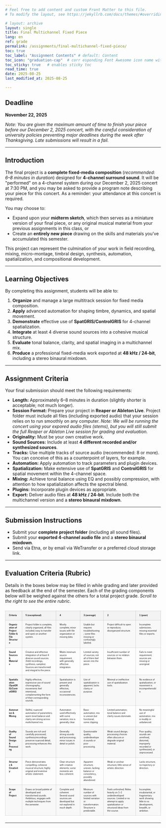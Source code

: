 ```yaml
---
# Feel free to add content and custom Front Matter to this file.
# To modify the layout, see https://jekyllrb.com/docs/themes/#overriding-theme-defaults

# layout: archive   
layout: single   
title: Final Multichannel Fixed Piece     
lang: en   
ref: grade  
permalink: /assignments/final-multichannel-fixed-piece/   
toc: true  
toc_label: "Assignment Contents" # default: Content
toc_icon: "graduation-cap"  # corr esponding Font Awesome icon name without the "fa" prefix
toc_sticky: true   # enables sticky toc  
read_time: true  
date: 2025-08-25  
last_modified_at: 2025-08-25    

---
```


## Deadline  
**November 22, 2025**  

_Note: You are given the maximum amount of time to finish your piece before our December 2, 2025 concert, with the careful consideration of university policies preventing major deadlines during the week after Thanksgiving. Late submissions will result in a fail._  

---

## Introduction  
The final project is a **complete fixed-media composition** (_recommended: 6–8 minutes in duration_) designed for **4-channel surround sound**. It will be "performed" on a 4-channel system during our December 2, 2025 concert at 7:30 PM, and you may be asked to provide a program note describing your piece for this concert. As a reminder: your attendance at this concert is required.   

You may choose to:  
- Expand upon your **midterm sketch**, which then serves as a miniature version of your final piece, or any original musical material from your previous assignments in this class, or  
- Create an **entirely new piece** drawing on the skills and materials you’ve accumulated this semester.  
    
This project can represent the culmination of your work in field recording, mixing, micro-montage, timbral design, synthesis, automation, spatialization, and compositional development.  

---

## Learning Objectives  
By completing this assignment, students will be able to:  
1. **Organize** and manage a large multitrack session for fixed media composition.  
2. **Apply** advanced automation for shaping timbre, dynamics, and spatial movement.  
3. **Demonstrate** effective use of **SpatGRIS/ControlGRIS** for 4-channel spatialization.  
4. **Integrate** at least 4 diverse sound sources into a cohesive musical structure.  
5. **Evaluate** tonal balance, clarity, and spatial imaging in a multichannel mix.  
6. **Produce** a professional fixed-media work exported at **48 kHz / 24-bit**, including a stereo binaural mixdown.  

---

## Assignment Criteria  
Your final submission should meet the following requirements:  

- **Length:** Approximately 6–8 minutes in duration (slightly shorter is acceptable; not much longer).  
- **Session Format:** Prepare your project in **Reaper or Ableton Live**. Project folder must include all files (including exported audio) that your session relies on to run smoothly on any computer. _Note: We will be running the concert using your expored audio files (stems), but you will still submit the full Reaper or Ableton Live session for grading and evaluation._   
- **Originality:** Must be your own creative work.  
- **Sound Sources:** Include at least **4 different recorded and/or synthesized sources**.  
- **Tracks:** Use multiple tracks of source audio (recommended: 8 or more). You can conceive of this as a counterpoint of layers, for example.  
- **Automation:** Apply automation to track parameters and plugin devices.  
- **Spatialization:** Make extensive use of **SpatGRIS** and **ControlGRIS** for spatial movement within the 4-channel space.  
- **Mixing:** Achieve tonal balance using EQ and possibly compression, with attention to how spatialization affects the spectral blend.  
- **Plugins:** Incorporate plugin devices as appropriate.  
- **Export:** Deliver audio files at **48 kHz / 24-bit**. Include both the multichannel version and a **stereo binaural mixdown**.  

---

## Submission Instructions  
- Submit your **complete project folder** (including all sound files).  
- Submit your **exported 4-channel audio file** and a **stereo binaural mixdown**.  
- Send via Etna, or by email via WeTransfer or a preferred cloud storage link.  

---     

## Evaluation Criteria (Rubric)     

Details in the boxes below may be filled in while grading and later provided as feedback at the end of the semester. Each of the grading components below will be weighed against the others for a total project grade. _Scroll to the right to see the entire rubric_.  
      
<!-- | Criteria | 5 (exceptional) | 4 | 3 (average) | 2 | 1 (poor) |
|----------|-----------|---|-------------|---|----------|
| **Organization of Project Folder & File Structure** | Project folder is complete, clearly organized, all files included; easy to transfer and open on another system. | Mostly complete; minor issues with file organization or missing data. | Usable but requires troubleshooting; some files missing or confusingly labeled. | Project difficult to open or reproduce; disorganized structure. | Incomplete submission; missing essential files or exports. |
| **Sound Sources & Materials** | Creative and effective integration of at least 4 diverse sound sources (field recordings, synthesis, samples). Sources are transformed and integral to the piece. | Meets minimum source requirement with generally effective integration. | Limited variety of sources; not all of them feel woven into the piece. | Insufficient number of sources or no relation beteen them. | Fails to meet requirement; sources are missing or unoriginal. |
| **Spatialization (SpatGRIS/ControlGRIS)** | Highly effective, expressive use of sound choreography; movements feel intentional, complimenting the form of their corresponding sounds. | Spatialization is present and generally effective; occasional inconsistencies. | Use of spatialization is apparent; lacks clarity or purpose. | Minimal or ineffective use of spatialization tools. | No evidence of spatialization, or movement is incomprehensible. |
| **Automation & Mixing** | Skillful, nuanced automation of parameters; warm tonal balance and clarity are strong across multimix. | Automation used effectively with some variation; mix is generally clear. | Basic automation; mix is uneven but functional, some clipping. | Limited automation; tonal balance and clarity issues dominate. | No meaningful use of automation; mix is muddy or unbalanced. |
| **Quality of Sound Design & Processing** | Sounds are rich and carefully processed; synthesis/recordings preserve nuanced detail; processing enhances this work. | Generally strong sounds and processing; minor issues in detail or polish. | Questionable quality;  underdeveloped sounds or poor processing. | Weak sound design; processing choices often obscure or degrade original material. | Poor quality; sounds are unrefined, distorted, improperly recorded or synthesized, or unprocessed. |
| **Structure & Creativity** | Piece demonstrates compelling, cohesive musical structure; highly original and inventive artistic statement. | Clear structure with creative elements; some moments are less coherent. | Apparent structure; uneven, lacking balance or consistency, possibly abandoned. | Weak or unclear structure; little sense of artistic direction. | Lacks structure, no trajectory or direction. |
| **Scope of Project** | Draws on broad palette of developed and transformed sounds. Ambitious, engages with multiple techniques from the semester. | Complete and coherent. Several sound sources are developed but not explored in much depth. | Minimum number of sources with limited variation or transformation. Structure is predictable. | Feels unfinished. Relies heavily on 1-2 underdeveloped sources. Limited or no attempt to apply spatialization or structural ideas from the course. | Incomplete, insubstantial, or fragmentary work showing little to no development, breadth, or ambition. | -->
    
<style>
  /* Wrap to enable horizontal scroll on small screens */
  .rubric-wrap {
    overflow-x: auto;
    margin: 1rem 0;
  }

  /* Base table styling */
  .rubric-table {
    width: 100%;
    border-collapse: collapse;
    font-size: 0.5em;            /* Adjust overall size here */
    line-height: 1.4;
    /* table-layout: fixed;         Keeps columns consistent */
  }

  /* Optional: tweak column widths (first column wider) */
  /* .rubric-table colgroup col:first-child { width: 22%; } */
  /* .rubric-table colgroup col:not(:first-child) { width: 15.6%; } */

  .rubric-table th,
  .rubric-table td {
    border: 1px solid rgba(0,0,0,0.15);
    padding: 0.6rem 0.7rem;
    vertical-align: top;
    text-align: left;
    white-space: normal;         /* Allow wrapping */
    word-break: break-word;      /* Prevent overflow */
  }

  .rubric-table thead th {
    background: rgba(0,0,0,0.04);
    font-weight: 700;
  }

  /* Zebra striping for readability */
  .rubric-table tbody tr:nth-child(odd) td {
    background: rgba(0,0,0,0.02);
  }

  /* Make bold criteria labels stand out without blowing up layout */
  .rubric-table tbody td:first-child strong {
    font-weight: 700;
  }

  /* If your theme uses very specific selectors, this helps win specificity */
  .page__content .rubric-wrap .rubric-table,
  .page__content .rubric-wrap .rubric-table th,
  .page__content .rubric-wrap .rubric-table td {
    font-size: inherit;
  }
</style>

<div class="rubric-wrap">
  <table class="rubric-table">
    <colgroup>
      <col />
      <col />
      <col />
      <col />
      <col />
      <col />
    </colgroup>
    <thead>
      <tr>
        <th>Criteria</th>
        <th>5 (exceptional)</th>
        <th>4</th>
        <th>3 (average)</th>
        <th>2</th>
        <th>1 (poor)</th>
      </tr>
    </thead>
    <tbody>
      <tr>
        <td><strong>Organization of Project Folder &amp; File Structure</strong></td>
        <td>Project folder is complete, clearly organized, all files included; easy to transfer and open on another system.</td>
        <td>Mostly complete; minor issues with file organization or missing data.</td>
        <td>Usable but requires troubleshooting; some files missing or confusingly labeled.</td>
        <td>Project difficult to open or reproduce; disorganized structure.</td>
        <td>Incomplete submission; missing essential files or exports.</td>
      </tr>
      <tr>
        <td><strong>Sound Sources &amp; Materials</strong></td>
        <td>Creative and effective integration of at least 4 diverse sound sources (field recordings, synthesis, samples). Sources are transformed and integral to the piece.</td>
        <td>Meets minimum source requirement with generally effective integration.</td>
        <td>Limited variety of sources; not all of them feel woven into the piece.</td>
        <td>Insufficient number of sources or no relation between them.</td>
        <td>Fails to meet requirement; sources are missing or unoriginal.</td>
      </tr>
      <tr>
        <td><strong>Spatialization (SpatGRIS/ControlGRIS)</strong></td>
        <td>Highly effective, expressive use of sound choreography; movements feel intentional, <em>complementing</em> the form of their corresponding sounds.</td>
        <td>Spatialization is present and generally effective; occasional inconsistencies.</td>
        <td>Use of spatialization is apparent; lacks clarity or purpose.</td>
        <td>Minimal or ineffective use of spatialization tools.</td>
        <td>No evidence of spatialization, or movement is incomprehensible.</td>
      </tr>
      <tr>
        <td><strong>Automation &amp; Mixing</strong></td>
        <td>Skillful, nuanced automation of parameters; warm tonal balance and clarity are strong across <em>multichannel mix</em>.</td>
        <td>Automation used effectively with some variation; mix is generally clear.</td>
        <td>Basic automation; mix is uneven but functional, some clipping.</td>
        <td>Limited automation; tonal balance and clarity issues dominate.</td>
        <td>No meaningful use of automation; mix is muddy or unbalanced.</td>
      </tr>
      <tr>
        <td><strong>Quality of Sound Design &amp; Processing</strong></td>
        <td>Sounds are rich and carefully processed; synthesis/recordings preserve nuanced detail; processing enhances this work.</td>
        <td>Generally strong sounds and processing; minor issues in detail or polish.</td>
        <td>Questionable quality; underdeveloped sounds or poor processing.</td>
        <td>Weak sound design; processing choices often obscure or degrade original material.</td>
        <td>Poor quality; sounds are unrefined, distorted, improperly recorded or synthesized, or unprocessed.</td>
      </tr>
      <tr>
        <td><strong>Structure &amp; Creativity</strong></td>
        <td>Piece demonstrates compelling, cohesive musical structure; highly original and inventive artistic statement.</td>
        <td>Clear structure with creative elements; some moments are less coherent.</td>
        <td>Apparent structure; uneven, lacking balance or consistency, possibly abandoned.</td>
        <td>Weak or unclear structure; little sense of artistic direction.</td>
        <td>Lacks structure, no trajectory or direction.</td>
      </tr>
      <tr>
        <td><strong>Scope of Project</strong></td>
        <td>Draws on broad palette of developed and transformed sounds. Ambitious, engages with multiple techniques from the semester.</td>
        <td>Complete and coherent. Several sound sources are developed but not explored in much depth.</td>
        <td>Minimum number of sources with limited variation or transformation. Structure is predictable.</td>
        <td>Feels unfinished. Relies heavily on 1–2 underdeveloped sources. Limited or no attempt to apply spatialization or structural ideas from the course.</td>
        <td>Incomplete, insubstantial, or fragmentary work showing little to no development, breadth, or ambition.</td>
      </tr>
    </tbody>
  </table>
</div>

* * *    